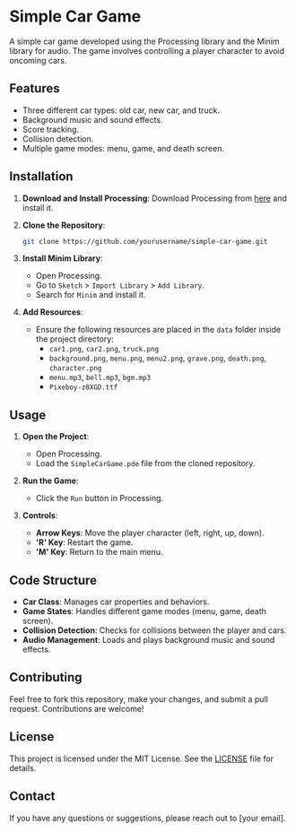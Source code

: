 # Simple Car Game

A simple car game developed using the Processing library and the Minim library for audio. The game involves controlling a player character to avoid oncoming cars.

## Features
- Three different car types: old car, new car, and truck.
- Background music and sound effects.
- Score tracking.
- Collision detection.
- Multiple game modes: menu, game, and death screen.

## Installation

1. **Download and Install Processing**: Download Processing from [here](https://processing.org/download/) and install it.

2. **Clone the Repository**:
    ```bash
    git clone https://github.com/yourusername/simple-car-game.git
    ```

3. **Install Minim Library**:
    - Open Processing.
    - Go to `Sketch` > `Import Library` > `Add Library`.
    - Search for `Minim` and install it.

4. **Add Resources**:
    - Ensure the following resources are placed in the `data` folder inside the project directory:
      - `car1.png`, `car2.png`, `truck.png`
      - `background.png`, `menu.png`, `menu2.png`, `grave.png`, `death.png`, `character.png`
      - `menu.mp3`, `bell.mp3`, `bgm.mp3`
      - `Pixeboy-z8XGD.ttf`

## Usage

1. **Open the Project**:
    - Open Processing.
    - Load the `SimpleCarGame.pde` file from the cloned repository.

2. **Run the Game**:
    - Click the `Run` button in Processing.

3. **Controls**:
    - **Arrow Keys**: Move the player character (left, right, up, down).
    - **'R' Key**: Restart the game.
    - **'M' Key**: Return to the main menu.

## Code Structure

- **Car Class**: Manages car properties and behaviors.
- **Game States**: Handles different game modes (menu, game, death screen).
- **Collision Detection**: Checks for collisions between the player and cars.
- **Audio Management**: Loads and plays background music and sound effects.

## Contributing

Feel free to fork this repository, make your changes, and submit a pull request. Contributions are welcome!

## License

This project is licensed under the MIT License. See the [LICENSE](LICENSE) file for details.

## Contact

If you have any questions or suggestions, please reach out to [your email].

